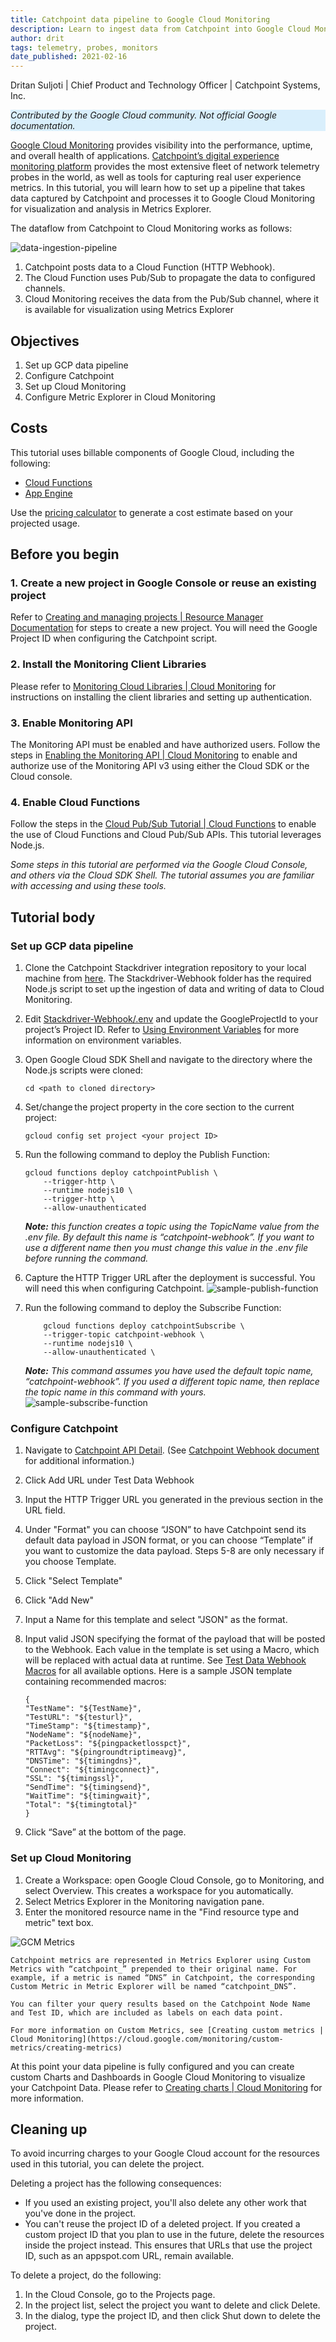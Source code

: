 ```yaml
---
title: Catchpoint data pipeline to Google Cloud Monitoring
description: Learn to ingest data from Catchpoint into Google Cloud Monitoring for visualization and analysis via Metrics Explorer.
author: drit
tags: telemetry, probes, monitors
date_published: 2021-02-16
---
```


Dritan Suljoti | Chief Product and Technology Officer | Catchpoint Systems, Inc.

<p style="background-color:#D9EFFC;"><i>Contributed by the Google Cloud community. Not official Google documentation.</i></p>

[Google Cloud Monitoring](https://cloud.google.com/monitoring) provides visibility into the performance, uptime, and overall health of applications. [Catchpoint’s digital experience monitoring platform](https://www.catchpoint.com/platform) provides the most extensive fleet of network telemetry probes in the world, as well as tools for capturing real user experience metrics. In this tutorial, you will learn how to set up a pipeline that takes data captured by Catchpoint and processes it to Google Cloud Monitoring for visualization and analysis in Metrics Explorer.  
  
The dataflow from Catchpoint to Cloud Monitoring works as follows:

![data-ingestion-pipeline](data-ingestion-pipeline.png)
 
1.	Catchpoint posts data to a Cloud Function (HTTP Webhook).
1.	The Cloud Function uses Pub/Sub to propagate the data to configured channels.
1.	Cloud Monitoring receives the data from the Pub/Sub channel, where it is available for visualization using Metrics Explorer

## Objectives

1.	Set up GCP data pipeline
1.	Configure Catchpoint
1.	Set up Cloud Monitoring
1.	Configure Metric Explorer in Cloud Monitoring

## Costs

This tutorial uses billable components of Google Cloud, including the following:

- [Cloud Functions](https://cloud.google.com/functions)
- [App Engine](https://cloud.google.com/appengine/docs/flexible/python)

Use the [pricing calculator](https://cloud.google.com/products/calculator) to generate a cost estimate based on your projected usage.

## Before you begin

### 1. Create a new project in Google Console or reuse an existing project
Refer to [Creating and managing projects | Resource Manager Documentation](https://cloud.google.com/resource-manager/docs/creating-managing-projects) for steps to create a new project. You will need the Google Project ID when configuring the Catchpoint script.
### 2. Install the Monitoring Client Libraries
Please refer to [Monitoring Cloud Libraries | Cloud Monitoring](https://cloud.google.com/monitoring/docs/reference/libraries) for instructions on installing the client libraries and setting up authentication. 
### 3. Enable Monitoring API
The Monitoring API must be enabled and have authorized users. Follow the steps in [Enabling the Monitoring API | Cloud Monitoring](https://cloud.google.com/monitoring/api/enable-api) to enable and authorize use of the Monitoring API v3 using either the Cloud SDK or the Cloud console. 
### 4. Enable Cloud Functions
Follow the steps in the [Cloud Pub/Sub Tutorial | Cloud Functions](https://cloud.google.com/functions/docs/tutorials/pubsub) to enable the use of Cloud Functions and Cloud Pub/Sub APIs. This tutorial leverages Node.js.

*Some steps in this tutorial are performed via the Google Cloud Console, and others via the Cloud SDK Shell. The tutorial assumes you are familiar with accessing and using these tools.*

## Tutorial body

### Set up GCP data pipeline
1.	Clone the Catchpoint Stackdriver integration repository to your local machine from [here](https://github.com/catchpoint/Integrations.GoogleCloudMonitoring). The Stackdriver-Webhook folder has the required Node.js script to set up the ingestion of data and writing of data to Cloud Monitoring.
1.	Edit [Stackdriver-Webhook/.env](https://github.com/catchpoint/Integrations.GoogleCloudMonitoring/blob/master/Stackdriver-Webhook/.env) and update the GoogleProjectId to your project’s Project ID. Refer to [Using Environment Variables](https://cloud.google.com/functions/docs/env-var) for more information on environment variables.
1.	Open Google Cloud SDK Shell and navigate to the directory where the Node.js scripts were cloned:

        cd <path to cloned directory>

1.	Set/change the project property in the core section to the current project:

        gcloud config set project <your project ID>

1.	Run the following command to deploy the Publish Function:  

        gcloud functions deploy catchpointPublish \
            --trigger-http \
            --runtime nodejs10 \
            --trigger-http \
            --allow-unauthenticated
	
    ***Note:** this function creates a topic using the TopicName value from the .env file. By default this name is “catchpoint-webhook”. If you want to use a different name then you must change this value in the .env file before running the command.*

1.	Capture the HTTP Trigger URL after the deployment is successful. You will need this when configuring Catchpoint.
 ![sample-publish-function](sample-publish-function.png)

1.	Run the following command to deploy the Subscribe Function: 

            gcloud functions deploy catchpointSubscribe \
            --trigger-topic catchpoint-webhook \
            --runtime nodejs10 \
            --allow-unauthenticated \
 
    ***Note:** This command assumes you have used the default topic name, “catchpoint-webhook”. If you used a different topic name, then replace the topic name in this command with yours.*
	![sample-subscribe-function](sample-subscribe-function.png)
### Configure Catchpoint
1.	Navigate to [Catchpoint API Detail](https://portal.catchpoint.com/ui/Content/Administration/ApiDetail.aspx). (See [Catchpoint Webhook document](https://support.catchpoint.com/hc/en-us/articles/115005282906) for additional information.)
1.	Click Add URL under Test Data Webhook
1.	Input the HTTP Trigger URL you generated in the previous section in the URL field.
1.	Under "Format" you can choose “JSON” to have Catchpoint send its default data payload in JSON format, or you can choose “Template” if you want to customize the data payload. Steps 5-8 are only necessary if you choose Template.
1.	Click "Select Template"
1.	Click "Add New"
1.	Input a Name for this template and select "JSON" as the format.
1.	Input valid JSON specifying the format of the payload that will be posted to the Webhook. Each value in the template is set using a Macro, which will be replaced with actual data at runtime. See [Test Data Webhook Macros]((https://support.catchpoint.com/hc/en-us/articles/360008476571)) for all available options. Here is a sample JSON template containing recommended macros:

        {
        "TestName": "${TestName}",
        "TestURL": "${testurl}",
        "TimeStamp": "${timestamp}",
        "NodeName": "${nodeName}",
        "PacketLoss": "${pingpacketlosspct}",
        "RTTAvg": "${pingroundtriptimeavg}",
        "DNSTime": "${timingdns}", 
        "Connect": "${timingconnect}", 
        "SSL": "${timingssl}", 
        "SendTime": "${timingsend}",
        "WaitTime": "${timingwait}", 
        "Total": "${timingtotal}"
        }

1.	Click “Save” at the bottom of the page.

### Set up Cloud Monitoring
1. Create a Workspace: open Google Cloud Console, go to Monitoring, and select Overview. This creates a workspace for you automatically.
1. Select Metrics Explorer in the Monitoring navigation pane.
1. Enter the monitored resource name in the "Find resource type and metric" text box.
    
![GCM Metrics](gcm-metrics.png)

    Catchpoint metrics are represented in Metrics Explorer using Custom Metrics with “catchpoint_” prepended to their original name. For example, if a metric is named “DNS” in Catchpoint, the corresponding Custom Metric in Metric Explorer will be named “catchpoint_DNS”.
    
    You can filter your query results based on the Catchpoint Node Name and Test ID, which are included as labels on each data point.
    
    For more information on Custom Metrics, see [Creating custom metrics | Cloud Monitoring](https://cloud.google.com/monitoring/custom-metrics/creating-metrics)

At this point your data pipeline is fully configured and you can create custom Charts and Dashboards in Google Cloud Monitoring to visualize your Catchpoint Data. Please refer to [ Creating charts | Cloud Monitoring](https://cloud.google.com/monitoring/charts/) for more information.





    
## Cleaning up

To avoid incurring charges to your Google Cloud account for the resources used in this tutorial, you can delete the project.

Deleting a project has the following consequences:
- If you used an existing project, you'll also delete any other work that you've done in the project.
- You can't reuse the project ID of a deleted project. If you created a custom project ID that you plan to use in the future, delete the resources inside the project instead. This ensures that URLs that use the project ID, such as an appspot.com URL, remain available.

To delete a project, do the following:
1.	In the Cloud Console, go to the Projects page.
1.	In the project list, select the project you want to delete and click Delete.
1.	In the dialog, type the project ID, and then click Shut down to delete the project.